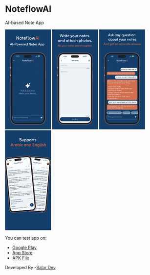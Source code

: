 # NoteflowAI

 AI-based Note App

<div>
  <img src="assets/screen_shots/ios_1.png" alt="screen_shots1" width="150"/>
  <img src="assets/screen_shots/ios_2.png" alt="screen_shots2" width="150"/>
  <img src="assets/screen_shots/ios_3.png" alt="screen_shots3" width="150"/>
  <img src="assets/screen_shots/ios_4.png" alt="Iscreen_shots3" width="150"/>
</div>

You can test app on:

- [Google Play](https://play.google.com/store/apps/details?id=com.salardev.noteflowaiapp)
- [App Store](https://apps.apple.com/us/app/noteflowai/id6737428140)
- [APK File](https://kfjxqhdtmpmpfqwhoikj.supabase.co/storage/v1/object/sign/app/NoteFlowAI.apk?token=eyJhbGciOiJIUzI1NiIsInR5cCI6IkpXVCJ9.eyJ1cmwiOiJhcHAvTm90ZUZsb3dBSS5hcGsiLCJpYXQiOjE3MzA0NzY3NTQsImV4cCI6MTgyNTA4NDc1NH0.ECbJ6wBmxUlcg_oEv_v_drF1v0tMEdU6ZkbxIZVXLuQ&t=2024-11-01T15%3A59%3A14.733Z)

Developed By -[Salar Dev](https://www.instagram.com/salar_dev)
